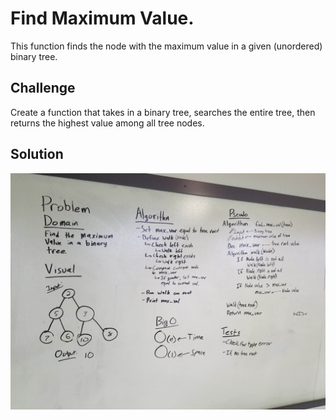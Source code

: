 # Find Maximum Value.
This function finds the node with the maximum value in a given (unordered) binary tree.

## Challenge
Create a function that takes in a binary tree, searches the entire tree, then returns the highest value among all tree nodes.

## Solution
![Whiteboarding](../assets/18_find_max_value.jpg)
